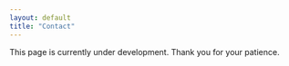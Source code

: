 ```yaml
---
layout: default
title: "Contact"
---
```


<div class="toast">This page is currently under development. Thank you for your patience.</div>
